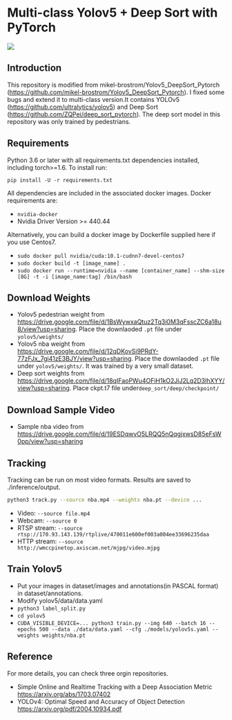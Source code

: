 # Multi-class Yolov5 + Deep Sort with PyTorch


![](nba_inf.gif)

## Introduction

This repository is modified from mikel-brostrom/Yolov5_DeepSort_Pytorch (https://github.com/mikel-brostrom/Yolov5_DeepSort_Pytorch). I fixed some bugs and extend it to multi-class version.It contains YOLOv5 (https://github.com/ultralytics/yolov5) and Deep Sort (https://github.com/ZQPei/deep_sort_pytorch). The deep sort model in this repository was only trained by pedestrians.

## Requirements

Python 3.6 or later with all requirements.txt dependencies installed, including torch>=1.6. To install run:

`pip install -U -r requirements.txt`

All dependencies are included in the associated docker images. Docker requirements are: 
- `nvidia-docker`
- Nvidia Driver Version >= 440.44

Alternatively, you can build a docker image by Dockerfile supplied here if you use Centos7.
- `sudo docker pull nvidia/cuda:10.1-cudnn7-devel-centos7`
- `sudo docker build -t [image_name] .`
- `sudo docker run --runtime=nvidia --name [container_name] --shm-size [8G] -t -i [image_name:tag] /bin/bash`

## Download Weights

- Yolov5 pedestrian weight from https://drive.google.com/file/d/1BsWywxaQtuz2Tq3i0M3qFsscZC6a18u8/view?usp=sharing. Place the downlaoded `.pt` file under `yolov5/weights/`
- Yolov5 nba weight from https://drive.google.com/file/d/12qDKovSi9PRdY-77zFJx_7gi41zE3BJY/view?usp=sharing. Place the downlaoded `.pt` file under `yolov5/weights/`. It was trained by a very small dataset.
- Deep sort weights from https://drive.google.com/file/d/18qIFaoPWu4OFiH1kO2JiJ2Lq2D3lhXYY/view?usp=sharing. Place ckpt.t7 file under`deep_sort/deep/checkpoint/`

## Download Sample Video

- Sample nba video from https://drive.google.com/file/d/19ESDqwvO5LRQQ5nQqgjxwsD85eFsW0pp/view?usp=sharing

## Tracking

Tracking can be run on most video formats. Results are saved to ./inference/output.

```bash
python3 track.py --source nba.mp4 --weights nba.pt --device ...
```

- Video:  `--source file.mp4`
- Webcam:  `--source 0`
- RTSP stream:  `--source rtsp://170.93.143.139/rtplive/470011e600ef003a004ee33696235daa`
- HTTP stream:  `--source http://wmccpinetop.axiscam.net/mjpg/video.mjpg`

## Train Yolov5
- Put your images in dataset/images and annotations(in PASCAL format) in dataset/annotations.
- Modify yolov5/data/data.yaml
- `python3 label_split.py`
- `cd yolov5`
- `CUDA_VISIBLE_DEVICE=... python3 train.py --img 640 --batch 16 --epochs 500 --data ./data/data.yaml --cfg ./models/yolov5s.yaml --weights weights/nba.pt`

## Reference

For more details, you can check three orgin repositories.
- Simple Online and Realtime Tracking with a Deep Association Metric
https://arxiv.org/abs/1703.07402
- YOLOv4: Optimal Speed and Accuracy of Object Detection
https://arxiv.org/pdf/2004.10934.pdf
